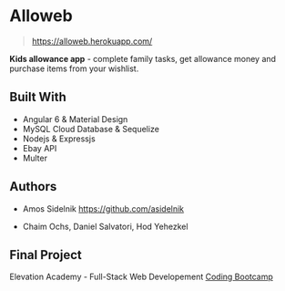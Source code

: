 # Alloweb

> https://alloweb.herokuapp.com/

**Kids allowance app** - complete family tasks, get allowance money and purchase items from your wishlist.

## Built With

- Angular 6 & Material Design
- MySQL Cloud Database & Sequelize
- Nodejs & Expressjs
- Ebay API
- Multer

## Authors
- Amos Sidelnik
https://github.com/asidelnik

- Chaim Ochs, Daniel Salvatori, Hod Yehezkel

## Final Project
Elevation Academy - Full-Stack Web Developement [Coding Bootcamp](https://en.elevation.academy/course/coding-bootcamp/)
